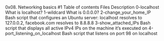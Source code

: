 0x08. Networking basics #1
Table of contents
Files	Description
0-localhost	What is localhost?
1-wildcard	What is 0.0.0.0?
2-change_your_home_IP	Bash script that configures an Ubuntu server: localhost resolves to 127.0.0.2, facebook.com resolves to 8.8.8.8
3-show_attached_IPs	Bash script that displays all active IPv4 IPs on the machine it’s executed on
4-port_listening_on_localhost	Bash script that listens on port 98 on localhost
